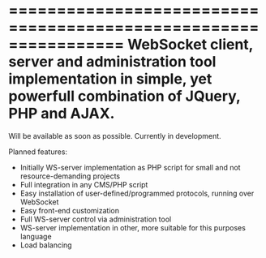 ================================================================
WebSocket client, server and administration tool  implementation in simple, yet powerfull combination of JQuery, PHP and AJAX.
================================================================
Will be available as soon as possible. Currently in development.

Planned features:
- Initially WS-server implementation as PHP script for small and not resource-demanding projects
- Full integration in any CMS/PHP script
- Easy installation of user-defined/programmed protocols, running over WebSocket
- Easy front-end customization
- Full WS-server control via administration tool
- WS-server implementation in other, more suitable for this purposes language
- Load balancing

